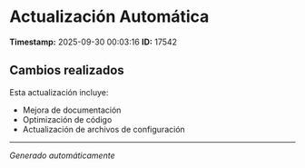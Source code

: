 # Actualización Automática

**Timestamp:** 2025-09-30 00:03:16
**ID:** 17542

## Cambios realizados

Esta actualización incluye:
- Mejora de documentación
- Optimización de código
- Actualización de archivos de configuración

---
*Generado automáticamente*
